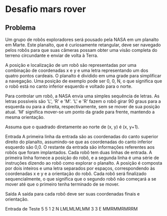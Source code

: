 # Desafio mars rover

## Problema
Um grupo de robôs exploradores será pousado pela NASA em um planalto em Marte. Este planalto, que é curiosamente retangular, deve ser navegado pelos robôs para que suas câmeras possam obter uma visão completa do terreno circundante e enviar de volta à Terra.

A posição e localização de um robô são representadas por uma combinação de coordenadas x e y e uma letra representando um dos quatro pontos cardeais. O planalto é dividido em uma grade para simplificar a navegação. Uma posição de exemplo pode ser 0, 0, N, o que significa que o robô está no canto inferior esquerdo e voltado para o norte.

Para controlar um robô, a NASA envia uma simples sequência de letras. As letras possíveis são 'L', 'R' e 'M'. 'L' e 'R' fazem o robô girar 90 graus para a esquerda ou para a direita, respectivamente, sem se mover de sua posição atual. 'M' significa mover-se um ponto da grade para frente, mantendo a mesma orientação.

Assuma que o quadrado diretamente ao norte de (x, y) é (x, y+1).

Entrada
A primeira linha da entrada são as coordenadas do canto superior direito do planalto, assumindo-se que as coordenadas do canto inferior esquerdo são 0,0.
O restante da entrada são informações referentes aos robôs que foram implantados. Cada robô tem duas linhas de entrada. A primeira linha fornece a posição do robô, e a segunda linha é uma série de instruções dizendo ao robô como explorar o planalto.
A posição é composta por dois inteiros e uma letra separados por espaços, correspondendo às coordenadas x e y e a orientação do robô.
Cada robô será finalizado sequencialmente, o que significa que o segundo robô não começará a se mover até que o primeiro tenha terminado de se mover.

Saída
A saída para cada robô deve ser suas coordenadas finais e orientação.

Entrada de Teste
5 5
1 2 N
LMLMLMLMM
3 3 E
MMRMMRMRRM

Saída Esperada
1 3 N
5 1 E


